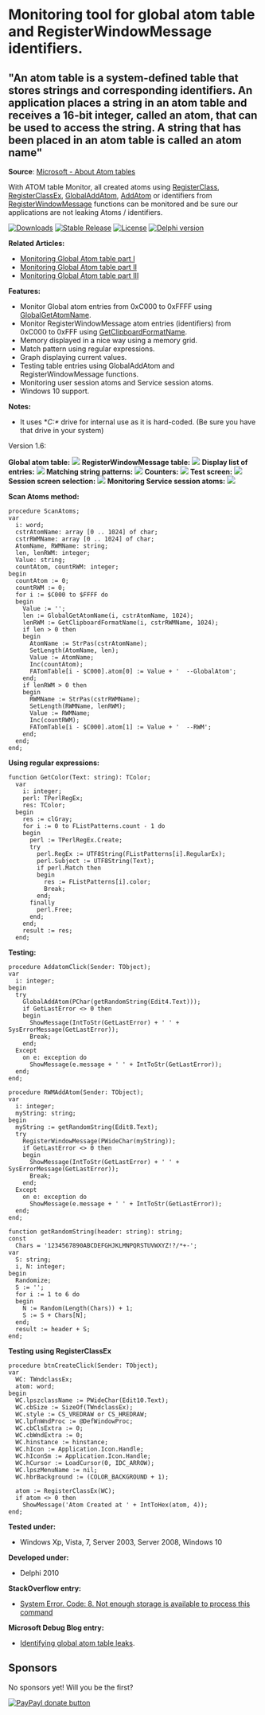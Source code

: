 Monitoring tool for global atom table and RegisterWindowMessage identifiers.
==============
"An atom table is a system-defined table that stores strings and corresponding identifiers. An application places a string in an atom table and receives a 16-bit integer, called an atom, that can be used to access the string. A string that has been placed in an atom table is called an atom name"
--------------

**Source**: [Microsoft - About Atom tables](https://docs.microsoft.com/en-us/windows/win32/dataxchg/about-atom-tables)

With ATOM table Monitor, all created atoms using [RegisterClass](http://msdn.microsoft.com/en-us/library/windows/desktop/ms633586(v=vs.85).aspx), [RegisterClassEx](http://msdn.microsoft.com/en-us/library/windows/desktop/ms633587(v=vs.85).aspx), [GlobalAddAtom](http://msdn.microsoft.com/en-us/library/windows/desktop/ms649060(v=vs.85).aspx), [AddAtom](http://msdn.microsoft.com/en-us/library/windows/desktop/ms649056(v=vs.85).aspx) or identifiers from [RegisterWindowMessage](http://msdn.microsoft.com/en-us/library/windows/desktop/ms644947(v=vs.85).aspx) functions can be monitored and be sure our applications are not leaking Atoms / identifiers.

[![Downloads](https://img.shields.io/badge/downloads-3k-blue.svg)](https://app.box.com/s/tbmze7klz6j3astnviygwrgkdi4fu7ft) [![Stable Release](https://img.shields.io/badge/version-1.4-blue.svg)](https://app.box.com/s/tbmze7klz6j3astnviygwrgkdi4fu7ft) [![License](https://img.shields.io/badge/license-BSD-blue.svg)](https://app.box.com/s/tbmze7klz6j3astnviygwrgkdi4fu7ft) [![Delphi version](https://img.shields.io/badge/delphi-xe-red.svg)](https://app.box.com/s/tbmze7klz6j3astnviygwrgkdi4fu7ft)

**Related Articles:**
  - [Monitoring Global Atom table part I](http://thundaxsoftware.blogspot.com/2012/02/monitoring-global-atom-table-part-i.html)
  - [Monitoring Global Atom table part II](http://thundaxsoftware.blogspot.com/2012/02/monitoring-global-atom-table-part-ii.html)
  - [Monitoring Global Atom table part III](http://thundaxsoftware.blogspot.com/2012/02/monitoring-global-atom-table-part-iii.html)

**Features:**
  - Monitor Global atom entries from 0xC000 to 0xFFFF using [GlobalGetAtomName](http://msdn.microsoft.com/en-us/library/windows/desktop/ms649063(v=vs.85).aspx).
  - Monitor RegisterWindowMessage atom entries (identifiers) from 0xC000 to 0xFFF using [GetClipboardFormatName](http://msdn.microsoft.com/en-us/library/windows/desktop/ms649040(v=vs.85).aspx).
  - Memory displayed in a nice way using a memory grid.
  - Match pattern using regular expressions.
  - Graph displaying current values.
  - Testing table entries using GlobalAddAtom and RegisterWindowMessage functions.
  - Monitoring user session atoms and Service session atoms.
  - Windows 10 support.

**Notes:**
  - It uses **C:\** drive for internal use as it is hard-coded. (Be sure you have that drive in your system)

Version 1.6:

**Global atom table:**
![](globalatom.png)
**RegisterWindowMessage table:**
![](rwm.png)
**Display list of entries:**
![](listentries.png)
**Matching string patterns:**
![](stringpattern.png)
**Counters:**
![](counters.png)
**Test screen:**
![](testscreen.png)
**Session screen selection:**
![](session.png)
**Monitoring Service session atoms:**
![](http://3.bp.blogspot.com/-RIsOXSEw4BU/T0k3K7DJ5tI/AAAAAAAAC60/ehV0fBX2RQ0/s1600/v1.4RWM.png)

**Scan Atoms method:**
```delphi
procedure ScanAtoms;
var
  i: word;
  cstrAtomName: array [0 .. 1024] of char;
  cstrRWMName: array [0 .. 1024] of char;
  AtomName, RWMName: string;
  len, lenRWM: integer;
  Value: string;
  countAtom, countRWM: integer;
begin
  countAtom := 0;
  countRWM := 0;
  for i := $C000 to $FFFF do
  begin
    Value := '';
    len := GlobalGetAtomName(i, cstrAtomName, 1024);
    lenRWM := GetClipboardFormatName(i, cstrRWMName, 1024);
    if len > 0 then
    begin
      AtomName := StrPas(cstrAtomName);
      SetLength(AtomName, len);
      Value := AtomName;
      Inc(countAtom);
      FATomTable[i - $C000].atom[0] := Value + '  --GlobalAtom';
    end;
    if lenRWM > 0 then
    begin
      RWMName := StrPas(cstrRWMName);
      SetLength(RWMName, lenRWM);
      Value := RWMName;
      Inc(countRWM);
      FATomTable[i - $C000].atom[1] := Value + '  --RWM';
    end;
  end;
end;
```

**Using regular expressions:**
```delphi
function GetColor(Text: string): TColor;
  var
    i: integer;
    perl: TPerlRegEx;
    res: TColor;
  begin
    res := clGray;
    for i := 0 to FListPatterns.count - 1 do
    begin
      perl := TPerlRegEx.Create;
      try
        perl.RegEx := UTF8String(FListPatterns[i].RegularEx);
        perl.Subject := UTF8String(Text);
        if perl.Match then
        begin
          res := FListPatterns[i].color;
          Break;
        end;
      finally
        perl.Free;
      end;
    end;
    result := res;
  end;
```

**Testing:**
```delphi
procedure AddatomClick(Sender: TObject);
var
  i: integer;
begin
  try
    GlobalAddAtom(PChar(getRandomString(Edit4.Text)));
    if GetLastError <> 0 then
    begin
      ShowMessage(IntToStr(GetLastError) + ' ' + SysErrorMessage(GetLastError));
      Break;
    end;
  Except
    on e: exception do
      ShowMessage(e.message + ' ' + IntToStr(GetLastError));
  end;
end;

procedure RWMAddAtom(Sender: TObject);
var
  i: integer;
  myString: string;
begin
  myString := getRandomString(Edit8.Text);
  try
    RegisterWindowMessage(PWideChar(myString));
    if GetLastError <> 0 then
    begin
      ShowMessage(IntToStr(GetLastError) + ' ' + SysErrorMessage(GetLastError));
      Break;
    end;
  Except
    on e: exception do
      ShowMessage(e.message + ' ' + IntToStr(GetLastError));
  end;
end;

function getRandomString(header: string): string;
const
  Chars = '1234567890ABCDEFGHJKLMNPQRSTUVWXYZ!?/*+-';
var
  S: string;
  i, N: integer;
begin
  Randomize;
  S := '';
  for i := 1 to 6 do
  begin
    N := Random(Length(Chars)) + 1;
    S := S + Chars[N];
  end;
  result := header + S;
end;
```

**Testing using RegisterClassEx**
```delphi
procedure btnCreateClick(Sender: TObject);
var
  WC: TWndclassEx;
  atom: word;
begin
  WC.lpszclassName := PWideChar(Edit10.Text);
  WC.cbSize := SizeOf(TWndclassEx);
  WC.style := CS_VREDRAW or CS_HREDRAW;
  WC.lpfnWndProc := @DefWindowProc;
  WC.cbClsExtra := 0;
  WC.cbWndExtra := 0;
  WC.hinstance := hinstance;
  WC.hIcon := Application.Icon.Handle;
  WC.hIconSm := Application.Icon.Handle;
  WC.hCursor := LoadCursor(0, IDC_ARROW);
  WC.lpszMenuName := nil;
  WC.hbrBackground := (COLOR_BACKGROUND + 1);

  atom := RegisterClassEx(WC);
  if atom <> 0 then
    ShowMessage('Atom Created at ' + IntToHex(atom, 4));
end;
```

**Tested under:**
  - Windows Xp, Vista, 7, Server 2003, Server 2008, Windows 10

**Developed under:**
  - Delphi 2010

**StackOverflow entry:**
  - [System Error. Code: 8. Not enough storage is available to process this command](http://stackoverflow.com/questions/507853/system-error-code-8-not-enough-storage-is-available-to-process-this-command/9066509#9066509)

**Microsoft Debug Blog entry:**
  - [Identifying global atom table leaks](https://docs.microsoft.com/en-us/archive/blogs/ntdebugging/identifying-global-atom-table-leaks).

## Sponsors
No sponsors yet! Will you be the first?

[![PayPayl donate button](https://img.shields.io/badge/paypal-donate-yellow.svg)](https://www.paypal.com/cgi-bin/webscr?cmd=_s-xclick&hosted_button_id=L5FCF6LX5C9AW "Donate once-off to this project using Paypal")
